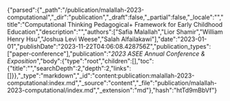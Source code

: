 {"parsed":{"_path":"/publication/malallah-2023-computational","_dir":"publication","_draft":false,"_partial":false,"_locale":"","title":"Computational Thinking Pedagogical+ Framework for Early Childhood Education","description":"","authors":["Safia Malallah","Lior Shamir","William Henry Hsu","Joshua Levi Weese","Salah Alfailakawi"],"date":"2023-01-01","publishDate":"2023-11-22T04:06:08.428756Z","publication_types":["paper-conference"],"publication":"*2023 ASEE Annual Conference & Exposition*","body":{"type":"root","children":[],"toc":{"title":"","searchDepth":2,"depth":2,"links":[]}},"_type":"markdown","_id":"content:publication:malallah-2023-computational:index.md","_source":"content","_file":"publication/malallah-2023-computational/index.md","_extension":"md"},"hash":"htTd9mBbVf"}